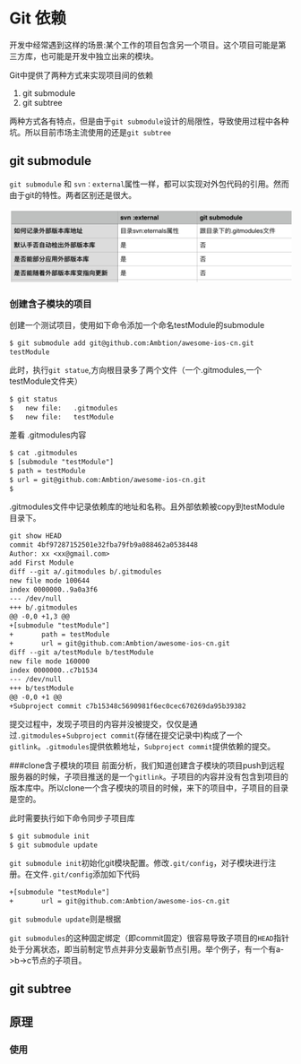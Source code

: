 # Git 依赖

开发中经常遇到这样的场景:某个工作的项目包含另一个项目。这个项目可能是第三方库，也可能是开发中独立出来的模块。

Git中提供了两种方式来实现项目间的依赖

1. git submodule
2. git subtree
  
两种方式各有特点，但是由于`git submodule`设计的局限性，导致使用过程中各种坑。所以目前市场主流使用的还是`git subtree`


## git submodule



`git submodule` 和 `svn：external`属性一样，都可以实现对外包代码的引用。然而由于git的特性。两者区别还是很大。

![Alt text](https://github.com/Ambtion/ambtion.github.io/blob/master/imageSource/git/gitsubmodule.png?raw=ture)


### 创建含子模块的项目 

创建一个测试项目，使用如下命令添加一个命名testModule的submodule

	$ git submodule add git@github.com:Ambtion/awesome-ios-cn.git testModule

此时，执行`git statue`,方向根目录多了两个文件（一个.gitmodules,一个testModule文件夹）
	
	$ git status
	$ 	new file:   .gitmodules
	$	new file:   testModule

差看 .gitmodules内容

	$ cat .gitmodules
	$ [submodule "testModule"]
	$ path = testModule
	$ url = git@github.com:Ambtion/awesome-ios-cn.git
	$

.gitmodules文件中记录依赖库的地址和名称。且外部依赖被copy到testModule目录下。

	git show HEAD
	commit 4bf97287152501e32fba79fb9a088462a0538448
	Author: xx <xx@gmail.com>
	add First Module
	diff --git a/.gitmodules b/.gitmodules
	new file mode 100644
	index 0000000..9a0a3f6
	--- /dev/null
	+++ b/.gitmodules
	@@ -0,0 +1,3 @@
	+[submodule "testModule"]
	+       path = testModule
	+       url = git@github.com:Ambtion/awesome-ios-cn.git
	diff --git a/testModule b/testModule
	new file mode 160000
	index 0000000..c7b1534
	--- /dev/null
	+++ b/testModule
	@@ -0,0 +1 @@
	+Subproject commit c7b15348c5690981f6ec0cec670269da95b39382

提交过程中，发现子项目的内容并没被提交，仅仅是通过`.gitmodules`+`Subproject commit`(存储在提交记录中)构成了一个`gitlink`。`.gitmodules`提供依赖地址，`Subproject commit`提供依赖的提交。



###clone含子模块的项目 
前面分析，我们知道创建含子模块的项目push到远程服务器的时候，子项目推送的是一个`gitlink`。子项目的内容并没有包含到项目的版本库中。所以clone一个含子模块的项目的时候，来下的项目中，子项目的目录是空的。

此时需要执行如下命令同步子项目库

	$ git submodule init
	$ git submodule update

`git submodule init`初始化git模块配置。修改`.git/config`，对子模块进行注册。在文件`.git/config`添加如下代码
	
	+[submodule "testModule"]
	+       url = git@github.com:Ambtion/awesome-ios-cn.git

`git submodule update`则是根据

`git submodules`的这种固定绑定（即commit固定）很容易导致子项目的`HEAD`指针处于分离状态，即当前制定节点并非分支最新节点引用。举个例子，有一个有a->b->c节点的子项目。

	


	
	


	






## git subtree

## 原理

### 使用